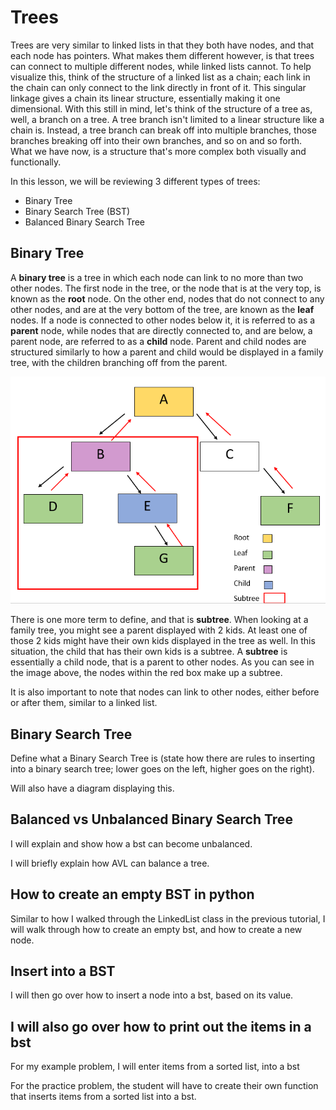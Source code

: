 # Trees

Trees are very similar to linked lists in that they both have nodes, and that each node has pointers. What makes them different however, is that trees can connect to multiple different nodes, while linked lists cannot. To help visualize this, think of the structure of a linked list as a chain; each link in the chain can only connect to the link directly in front of it. This singular linkage gives a chain its linear structure, essentially making it one dimensional. With this still in mind, let's think of the structure of a tree as, well, a branch on a tree. A tree branch isn't limited to a linear structure like a chain is. Instead, a tree branch can break off into multiple branches, those branches breaking off into their own branches, and so on and so forth. What we have now, is a structure that's more complex both visually and functionally. 

In this lesson, we will be reviewing 3 different types of trees:
- Binary Tree
- Binary Search Tree (BST)
- Balanced Binary Search Tree

## Binary Tree

A __binary tree__ is a tree in which each node can link to no more than two other nodes. The first node in the tree, or the node that is at the very top, is known as the __root__ node. On the other end, nodes that do not connect to any other nodes, and are at the very bottom of the tree, are known as the __leaf__ nodes. If a node is connected to other nodes below it, it is referred to as a __parent__ node, while nodes that are directly connected to, and are below, a parent node, are referred to as a __child__ node. Parent and child nodes are structured similarly to how a parent and child would be displayed in a family tree, with the children branching off from the parent. 

![Binary Tree Structure](timages/binary_tree.png)

There is one more term to define, and that is __subtree__. When looking at a family tree, you might see a parent displayed with 2 kids. At least one of those 2 kids might have their own kids displayed in the tree as well. In this situation, the child that has their own kids is a subtree. A __subtree__ is essentially a child node, that is a parent to other nodes. As you can see in the image above, the nodes within the red box make up a subtree. 

It is also important to note that nodes can link to other nodes, either before or after them, similar to a linked list. 

## Binary Search Tree

Define what a Binary Search Tree is (state how there are rules to inserting into a binary search tree; lower goes on the left, higher goes on the right).

Will also have a diagram displaying this.

## Balanced vs Unbalanced Binary Search Tree

I will explain and show how a bst can become unbalanced. 

I will briefly explain how AVL can balance a tree.

## How to create an empty BST in python

Similar to how I walked through the LinkedList class in the previous tutorial, I will walk through how to create an empty bst, and how to create a new node.

## Insert into a BST

I will then go over how to insert a node into a bst, based on its value.

## I will also go over how to print out the items in a bst

For my example problem, I will enter items from a sorted list, into a bst

For the practice problem, the student will have to create their own function that inserts items from a sorted list into a bst.